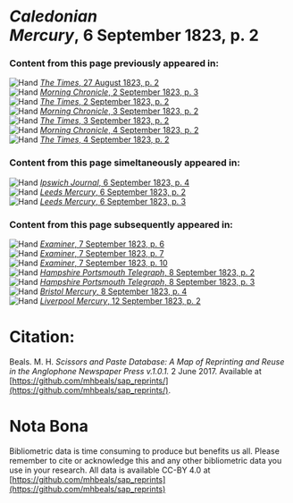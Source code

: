 # *Caledonian Mercury*, 6 September 1823, p. 2  
  
### Content from this page previously appeared in:  
![Hand](http://scissorsandpaste.net/wp-content/uploads/2017/06/smallhandpointer.png) [*The Times*, 27 August 1823, p. 2](https://mhbeals.github.io/sap_html/The-Times/The-Times-27-August-1823-p-2)  
![Hand](http://scissorsandpaste.net/wp-content/uploads/2017/06/smallhandpointer.png) [*Morning Chronicle*, 2 September 1823, p. 3](https://mhbeals.github.io/sap_html/Morning-Chronicle/Morning-Chronicle-2-September-1823-p-3)  
![Hand](http://scissorsandpaste.net/wp-content/uploads/2017/06/smallhandpointer.png) [*The Times*, 2 September 1823, p. 2](https://mhbeals.github.io/sap_html/The-Times/The-Times-2-September-1823-p-2)  
![Hand](http://scissorsandpaste.net/wp-content/uploads/2017/06/smallhandpointer.png) [*Morning Chronicle*, 3 September 1823, p. 2](https://mhbeals.github.io/sap_html/Morning-Chronicle/Morning-Chronicle-3-September-1823-p-2)  
![Hand](http://scissorsandpaste.net/wp-content/uploads/2017/06/smallhandpointer.png) [*The Times*, 3 September 1823, p. 2](https://mhbeals.github.io/sap_html/The-Times/The-Times-3-September-1823-p-2)  
![Hand](http://scissorsandpaste.net/wp-content/uploads/2017/06/smallhandpointer.png) [*Morning Chronicle*, 4 September 1823, p. 2](https://mhbeals.github.io/sap_html/Morning-Chronicle/Morning-Chronicle-4-September-1823-p-2)  
![Hand](http://scissorsandpaste.net/wp-content/uploads/2017/06/smallhandpointer.png) [*The Times*, 4 September 1823, p. 2](https://mhbeals.github.io/sap_html/The-Times/The-Times-4-September-1823-p-2)  
  
### Content from this page simeltaneously appeared in:  
![Hand](http://scissorsandpaste.net/wp-content/uploads/2017/06/smallhandpointer.png) [*Ipswich Journal*, 6 September 1823, p. 4](https://mhbeals.github.io/sap_html/Ipswich-Journal/Ipswich-Journal-6-September-1823-p-4)  
![Hand](http://scissorsandpaste.net/wp-content/uploads/2017/06/smallhandpointer.png) [*Leeds Mercury*, 6 September 1823, p. 2](https://mhbeals.github.io/sap_html/Leeds-Mercury/Leeds-Mercury-6-September-1823-p-2)  
![Hand](http://scissorsandpaste.net/wp-content/uploads/2017/06/smallhandpointer.png) [*Leeds Mercury*, 6 September 1823, p. 3](https://mhbeals.github.io/sap_html/Leeds-Mercury/Leeds-Mercury-6-September-1823-p-3)  
  
### Content from this page subsequently appeared in:  
![Hand](http://scissorsandpaste.net/wp-content/uploads/2017/06/smallhandpointer.png) [*Examiner*, 7 September 1823, p. 6](https://mhbeals.github.io/sap_html/Examiner/Examiner-7-September-1823-p-6)  
![Hand](http://scissorsandpaste.net/wp-content/uploads/2017/06/smallhandpointer.png) [*Examiner*, 7 September 1823, p. 7](https://mhbeals.github.io/sap_html/Examiner/Examiner-7-September-1823-p-7)  
![Hand](http://scissorsandpaste.net/wp-content/uploads/2017/06/smallhandpointer.png) [*Examiner*, 7 September 1823, p. 10](https://mhbeals.github.io/sap_html/Examiner/Examiner-7-September-1823-p-10)  
![Hand](http://scissorsandpaste.net/wp-content/uploads/2017/06/smallhandpointer.png) [*Hampshire Portsmouth Telegraph*, 8 September 1823, p. 2](https://mhbeals.github.io/sap_html/Hampshire-Portsmouth-Telegraph/Hampshire-Portsmouth-Telegraph-8-September-1823-p-2)  
![Hand](http://scissorsandpaste.net/wp-content/uploads/2017/06/smallhandpointer.png) [*Hampshire Portsmouth Telegraph*, 8 September 1823, p. 3](https://mhbeals.github.io/sap_html/Hampshire-Portsmouth-Telegraph/Hampshire-Portsmouth-Telegraph-8-September-1823-p-3)  
![Hand](http://scissorsandpaste.net/wp-content/uploads/2017/06/smallhandpointer.png) [*Bristol Mercury*, 8 September 1823, p. 4](https://mhbeals.github.io/sap_html/Bristol-Mercury/Bristol-Mercury-8-September-1823-p-4)  
![Hand](http://scissorsandpaste.net/wp-content/uploads/2017/06/smallhandpointer.png) [*Liverpool Mercury*, 12 September 1823, p. 2](https://mhbeals.github.io/sap_html/Liverpool-Mercury/Liverpool-Mercury-12-September-1823-p-2)  


# Citation: 

Beals. M. H. *Scissors and Paste Database: A Map of Reprinting and Reuse in the Anglophone Newspaper Press v.1.0.1.* 2 June 2017. Available at [https://github.com/mhbeals/sap_reprints/](https://github.com/mhbeals/sap_reprints/). 

# Nota Bona

Bibliometric data is time consuming to produce but benefits us all. Please remember to cite or acknowledge this and any other bibliometric data you use in your research. All data is available CC-BY 4.0 at [https://github.com/mhbeals/sap_reprints](https://github.com/mhbeals/sap_reprints)
